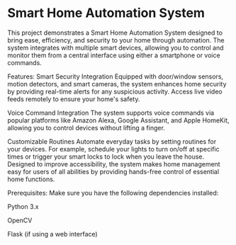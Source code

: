 # Smart Home Automation System


This project demonstrates a Smart Home Automation System designed to bring ease, efficiency, and security to your home through automation. The system integrates with multiple smart devices, allowing you to control and monitor them from a central interface using either a smartphone or voice commands.

Features:
Smart Security Integration
Equipped with door/window sensors, motion detectors, and smart cameras, the system enhances home security by providing real-time alerts for any suspicious activity. Access live video feeds remotely to ensure your home's safety.

Voice Command Integration
The system supports voice commands via popular platforms like Amazon Alexa, Google Assistant, and Apple HomeKit, allowing you to control devices without lifting a finger.

Customizable Routines
Automate everyday tasks by setting routines for your devices. For example, schedule your lights to turn on/off at specific times or trigger your smart locks to lock when you leave the house. Designed to improve accessibility, the system makes home management easy for users of all abilities by providing hands-free control of essential home functions.

Prerequisites:
Make sure you have the following dependencies installed:

Python 3.x

OpenCV

Flask (if using a web interface)


